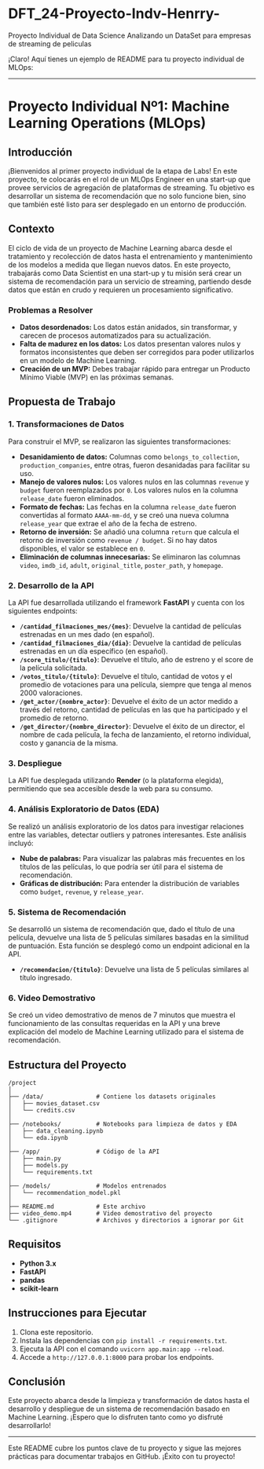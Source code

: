 # DFT_24-Proyecto-Indv-Henrry-
Proyecto Individual de Data Science Analizando un DataSet para empresas de  streaming de peliculas

¡Claro! Aquí tienes un ejemplo de README para tu proyecto individual de MLOps:

---

# Proyecto Individual Nº1: Machine Learning Operations (MLOps)

## Introducción

¡Bienvenidos al primer proyecto individual de la etapa de Labs! En este proyecto, te colocarás en el rol de un MLOps Engineer en una start-up que provee servicios de agregación de plataformas de streaming. Tu objetivo es desarrollar un sistema de recomendación que no solo funcione bien, sino que también esté listo para ser desplegado en un entorno de producción.

## Contexto

El ciclo de vida de un proyecto de Machine Learning abarca desde el tratamiento y recolección de datos hasta el entrenamiento y mantenimiento de los modelos a medida que llegan nuevos datos. En este proyecto, trabajarás como Data Scientist en una start-up y tu misión será crear un sistema de recomendación para un servicio de streaming, partiendo desde datos que están en crudo y requieren un procesamiento significativo.

### Problemas a Resolver

- **Datos desordenados:** Los datos están anidados, sin transformar, y carecen de procesos automatizados para su actualización.
- **Falta de madurez en los datos:** Los datos presentan valores nulos y formatos inconsistentes que deben ser corregidos para poder utilizarlos en un modelo de Machine Learning.
- **Creación de un MVP:** Debes trabajar rápido para entregar un Producto Mínimo Viable (MVP) en las próximas semanas.

## Propuesta de Trabajo

### 1. Transformaciones de Datos

Para construir el MVP, se realizaron las siguientes transformaciones:

- **Desanidamiento de datos:** Columnas como `belongs_to_collection`, `production_companies`, entre otras, fueron desanidadas para facilitar su uso.
- **Manejo de valores nulos:** Los valores nulos en las columnas `revenue` y `budget` fueron reemplazados por `0`. Los valores nulos en la columna `release_date` fueron eliminados.
- **Formato de fechas:** Las fechas en la columna `release_date` fueron convertidas al formato `AAAA-mm-dd`, y se creó una nueva columna `release_year` que extrae el año de la fecha de estreno.
- **Retorno de inversión:** Se añadió una columna `return` que calcula el retorno de inversión como `revenue / budget`. Si no hay datos disponibles, el valor se establece en `0`.
- **Eliminación de columnas innecesarias:** Se eliminaron las columnas `video`, `imdb_id`, `adult`, `original_title`, `poster_path`, y `homepage`.

### 2. Desarrollo de la API

La API fue desarrollada utilizando el framework **FastAPI** y cuenta con los siguientes endpoints:

- **`/cantidad_filmaciones_mes/{mes}`**: Devuelve la cantidad de películas estrenadas en un mes dado (en español).
- **`/cantidad_filmaciones_dia/{dia}`**: Devuelve la cantidad de películas estrenadas en un día específico (en español).
- **`/score_titulo/{titulo}`**: Devuelve el título, año de estreno y el score de la película solicitada.
- **`/votos_titulo/{titulo}`**: Devuelve el título, cantidad de votos y el promedio de votaciones para una película, siempre que tenga al menos 2000 valoraciones.
- **`/get_actor/{nombre_actor}`**: Devuelve el éxito de un actor medido a través del retorno, cantidad de películas en las que ha participado y el promedio de retorno.
- **`/get_director/{nombre_director}`**: Devuelve el éxito de un director, el nombre de cada película, la fecha de lanzamiento, el retorno individual, costo y ganancia de la misma.

### 3. Despliegue

La API fue desplegada utilizando **Render** (o la plataforma elegida), permitiendo que sea accesible desde la web para su consumo.

### 4. Análisis Exploratorio de Datos (EDA)

Se realizó un análisis exploratorio de los datos para investigar relaciones entre las variables, detectar outliers y patrones interesantes. Este análisis incluyó:

- **Nube de palabras:** Para visualizar las palabras más frecuentes en los títulos de las películas, lo que podría ser útil para el sistema de recomendación.
- **Gráficas de distribución:** Para entender la distribución de variables como `budget`, `revenue`, y `release_year`.

### 5. Sistema de Recomendación

Se desarrolló un sistema de recomendación que, dado el título de una película, devuelve una lista de 5 películas similares basadas en la similitud de puntuación. Esta función se desplegó como un endpoint adicional en la API.

- **`/recomendacion/{titulo}`**: Devuelve una lista de 5 películas similares al título ingresado.

### 6. Video Demostrativo

Se creó un video demostrativo de menos de 7 minutos que muestra el funcionamiento de las consultas requeridas en la API y una breve explicación del modelo de Machine Learning utilizado para el sistema de recomendación.

## Estructura del Proyecto

```
/project
│
├── /data/               # Contiene los datasets originales
│   ├── movies_dataset.csv
│   └── credits.csv
│
├── /notebooks/          # Notebooks para limpieza de datos y EDA
│   ├── data_cleaning.ipynb
│   └── eda.ipynb
│
├── /app/                # Código de la API
│   ├── main.py
│   ├── models.py
│   └── requirements.txt
│
├── /models/             # Modelos entrenados
│   └── recommendation_model.pkl
│
├── README.md            # Este archivo
├── video_demo.mp4       # Video demostrativo del proyecto
└── .gitignore           # Archivos y directorios a ignorar por Git
```

## Requisitos

- **Python 3.x**
- **FastAPI**
- **pandas**
- **scikit-learn**

## Instrucciones para Ejecutar

1. Clona este repositorio.
2. Instala las dependencias con `pip install -r requirements.txt`.
3. Ejecuta la API con el comando `uvicorn app.main:app --reload`.
4. Accede a `http://127.0.0.1:8000` para probar los endpoints.

## Conclusión

Este proyecto abarca desde la limpieza y transformación de datos hasta el desarrollo y despliegue de un sistema de recomendación basado en Machine Learning. ¡Espero que lo disfruten tanto como yo disfruté desarrollarlo!

---

Este README cubre los puntos clave de tu proyecto y sigue las mejores prácticas para documentar trabajos en GitHub. ¡Éxito con tu proyecto!

